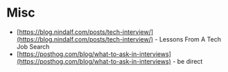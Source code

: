 # Misc

- [https://blog.nindalf.com/posts/tech-interview/](https://blog.nindalf.com/posts/tech-interview/) - Lessons From A Tech Job Search
- [https://posthog.com/blog/what-to-ask-in-interviews](https://posthog.com/blog/what-to-ask-in-interviews) - be direct
